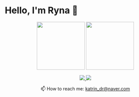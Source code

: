 # Hello, I'm Ryna 👋
<!--Junior Front End Engineer.
In general worked with _____. -->

<p align='center'>
   <a href="https://github-readme-stats.vercel.app/api?username=sxxnryna&show_icons=true&count_private=true"><img
           height=150
           src="https://github-readme-stats.vercel.app/api?username=sxxnryna&show_icons=true&count_private=true"/></a>
   <a href="https://github.com/sxxnryna/github-readme-stats"><img height=150
                                                                  src="https://github-readme-stats.vercel.app/api/top-langs/?username=sxxnryna&layout=compact"/></a>
</p>

<p align='center'>
   <a href="https://www.linkedin.com/in/sxxnryna/">
       <img src="https://img.shields.io/badge/linkedin-%230077B5.svg?&style=for-the-badge&logo=linkedin&logoColor=white"/>
   </a>
   <a href="https://t.me/joinchat/sxxnrn">
       <img src="https://img.shields.io/badge/Telegram-2CA5E0?style=for-the-badge&logo=telegram&logoColor=white"/>
   </a>
<p align='center'>
   📫 How to reach me: <a href='mailto:katrin_dr@naver.com'>katrin_dr@naver.com</a>
</p>

<!--
### Key points
*   
*   
*   
*  

## 🛠 Technical Stack
*   
*   HTML, CSS, JavaScript, Python
*   ____ Framework, 
*   
*   GitHub/GitLab

### My opensource projects

*   
*   
*   

-->
